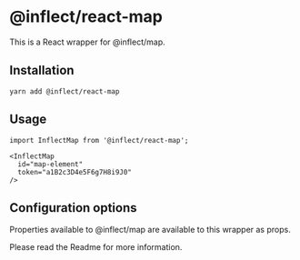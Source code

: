 # @inflect/react-map

This is a React wrapper for @inflect/map. 

## Installation

    yarn add @inflect/react-map

## Usage

    import InflectMap from '@inflect/react-map';

    <InflectMap
      id="map-element"
      token="a1B2c3D4e5F6g7H8i9J0"
    />

## Configuration options

Properties available to @inflect/map are available to this wrapper as props.

Please read the Readme for more information. 
